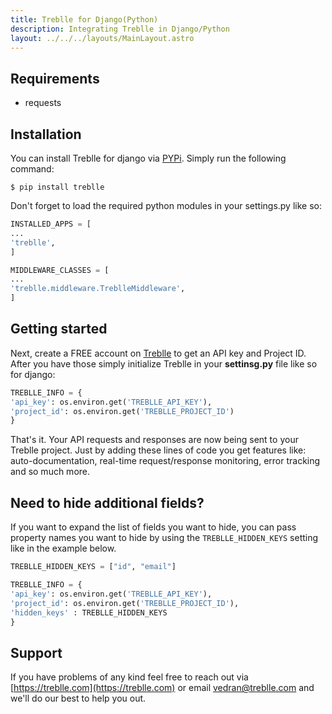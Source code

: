 ```yaml
---
title: Treblle for Django(Python)
description: Integrating Treblle in Django/Python
layout: ../../../layouts/MainLayout.astro
---
```


## Requirements

- requests

## Installation

You can install Treblle for django via [PYPi](https://pypi.org/). Simply run the following command:

```shell
$ pip install treblle
```

Don't forget to load the required python modules in your settings.py like so:

```py
INSTALLED_APPS = [
...
'treblle',
]
```

```py
MIDDLEWARE_CLASSES = [
...
'treblle.middleware.TreblleMiddleware',
]
```

## Getting started

Next, create a FREE account on [Treblle](https://treblle.com) to get an API key and Project ID. After you have those simply initialize Treblle in your **settinsg.py** file like so for django:

```py
TREBLLE_INFO = {
'api_key': os.environ.get('TREBLLE_API_KEY'),
'project_id': os.environ.get('TREBLLE_PROJECT_ID')
}
```

That's it. Your API requests and responses are now being sent to your Treblle project. Just by adding these lines of code you get features like: auto-documentation, real-time request/response monitoring, error tracking and so much more.

## Need to hide additional fields?

If you want to expand the list of fields you want to hide, you can pass property names you want to hide by using the `TREBLLE_HIDDEN_KEYS` setting like in the example below.

```py
TREBLLE_HIDDEN_KEYS = ["id", "email"]
```

```py
TREBLLE_INFO = {
'api_key': os.environ.get('TREBLLE_API_KEY'),
'project_id': os.environ.get('TREBLLE_PROJECT_ID'),
'hidden_keys' : TREBLLE_HIDDEN_KEYS
}
```

## Support

If you have problems of any kind feel free to reach out via [https://treblle.com](https://treblle.com) or email vedran@treblle.com and we'll do our best to help you out.
